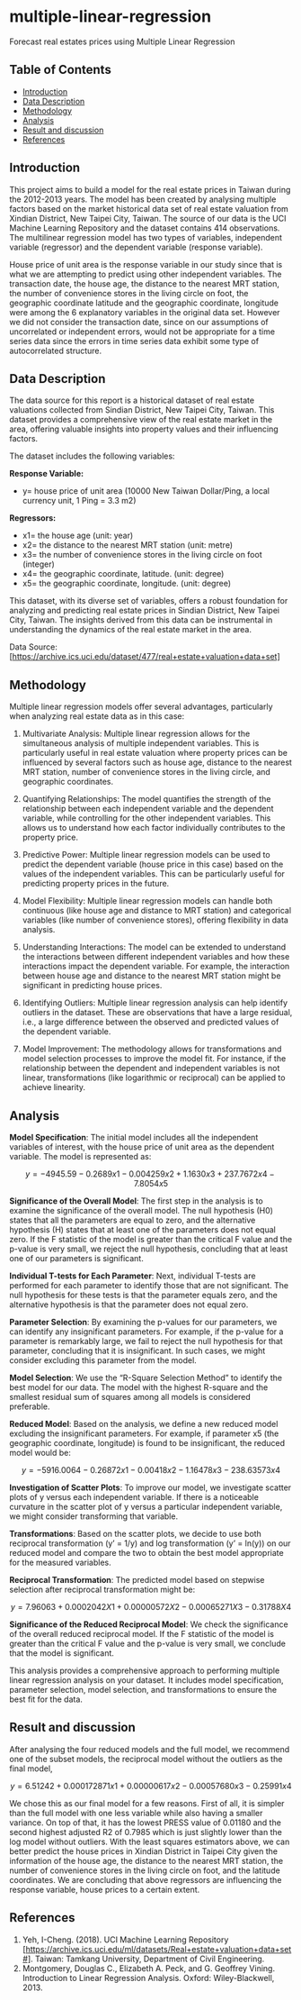 # multiple-linear-regression
Forecast real estates prices using Multiple Linear Regression

## Table of Contents

- [Introduction](#introduction)
- [Data Description](#data-description)
- [Methodology](#methodology)
- [Analysis](#analysis)
- [Result and discussion](#result-adn-discussion)
- [References](#references)


## Introduction
This project aims to build a model for the real estate prices in Taiwan during the 2012-2013 years. The model has been created by analysing multiple factors based on the market historical data set of real estate valuation from Xindian District, New Taipei City, Taiwan. The source of our data is the UCI Machine Learning Repository and the dataset contains 414 observations. The multilinear regression model has two types of variables, independent variable (regressor) and the dependent variable (response variable). 

House price of unit area is the response variable in our study since that is what we are attempting to predict using other independent variables. The transaction date, the house age, the distance to the nearest MRT station, the number of convenience stores in the living circle on foot, the geographic coordinate latitude and the geographic coordinate, longitude were among the 6 explanatory variables in the original data set. However we did not consider the transaction date, since on our assumptions of uncorrelated or independent errors, would not be appropriate for a time series data since the errors in time series data exhibit some type of autocorrelated structure. 



## Data Description

The data source for this report is a historical dataset of real estate valuations collected from Sindian District, New Taipei City, Taiwan. This dataset provides a comprehensive view of the real estate market in the area, offering valuable insights into property values and their influencing factors.

The dataset includes the following variables:

**Response Variable:**
- y= house price of unit area (10000 New Taiwan Dollar/Ping, a local currency unit, 1 Ping = 3.3 m2)

**Regressors:**
- x1= the house age (unit: year)
- x2= the distance to the nearest MRT station (unit: metre)
- x3= the number of convenience stores in the living circle on foot (integer)
- x4= the geographic coordinate, latitude. (unit: degree)
- x5= the geographic coordinate, longitude. (unit: degree)


This dataset, with its diverse set of variables, offers a robust foundation for analyzing and predicting real estate prices in Sindian District, New Taipei City, Taiwan. The insights derived from this data can be instrumental in understanding the dynamics of the real estate market in the area.


Data Source: [https://archive.ics.uci.edu/dataset/477/real+estate+valuation+data+set]


## Methodology

Multiple linear regression models offer several advantages, particularly when analyzing real estate data as in this case:

1. Multivariate Analysis: Multiple linear regression allows for the simultaneous analysis of multiple independent variables. This is particularly useful in real estate valuation where property prices can be influenced by several factors such as house age, distance to the nearest MRT station, number of convenience stores in the living circle, and geographic coordinates.

2. Quantifying Relationships: The model quantifies the strength of the relationship between each independent variable and the dependent variable, while controlling for the other independent variables. This allows us to understand how each factor individually contributes to the property price.

3. Predictive Power: Multiple linear regression models can be used to predict the dependent variable (house price in this case) based on the values of the independent variables. This can be particularly useful for predicting property prices in the future.

4. Model Flexibility: Multiple linear regression models can handle both continuous (like house age and distance to MRT station) and categorical variables (like number of convenience stores), offering flexibility in data analysis.

5. Understanding Interactions: The model can be extended to understand the interactions between different independent variables and how these interactions impact the dependent variable. For example, the interaction between house age and distance to the nearest MRT station might be significant in predicting house prices.

6. Identifying Outliers: Multiple linear regression analysis can help identify outliers in the dataset. These are observations that have a large residual, i.e., a large difference between the observed and predicted values of the dependent variable.

7. Model Improvement: The methodology allows for transformations and model selection processes to improve the model fit. For instance, if the relationship between the dependent and independent variables is not linear, transformations (like logarithmic or reciprocal) can be applied to achieve linearity.

## Analysis

**Model Specification**: The initial model includes all the independent variables of interest, with the house price of unit area as the dependent variable. The model is represented as: 

$$y = −4945.59 − 0.2689x1 − 0.004259x2 + 1.1630x3 + 237.7672x4 − 7.8054x5$$



**Significance of the Overall Model**: The first step in the analysis is to examine the significance of the overall model. The null hypothesis (H0) states that all the parameters are equal to zero, and the alternative hypothesis (H) states that at least one of the parameters does not equal zero. If the F statistic of the model is greater than the critical F value and the p-value is very small, we reject the null hypothesis, concluding that at least one of our parameters is significant.


**Individual T-tests for Each Parameter**: Next, individual T-tests are performed for each parameter to identify those that are not significant. The null hypothesis for these tests is that the parameter equals zero, and the alternative hypothesis is that the parameter does not equal zero.


**Parameter Selection**: By examining the p-values for our parameters, we can identify any insignificant parameters. For example, if the p-value for a parameter is remarkably large, we fail to reject the null hypothesis for that parameter, concluding that it is insignificant. In such cases, we might consider excluding this parameter from the model.


**Model Selection**: We use the “R-Square Selection Method” to identify the best model for our data. The model with the highest R-square and the smallest residual sum of squares among all models is considered preferable.


**Reduced Model**: Based on the analysis, we define a new reduced model excluding the insignificant parameters. For example, if parameter x5 (the geographic coordinate, longitude) is found to be insignificant, the reduced model would be:   

 $$ y  =  −5916.0064  −  0.26872x1 − 0.00418x2 − 1.16478x3 − 238.63573x4 $$



**Investigation of Scatter Plots**: To improve our model, we investigate scatter plots of y versus each independent variable. If there is a noticeable curvature in the scatter plot of y versus a particular independent variable, we might consider transforming that variable.


**Transformations**: Based on the scatter plots, we decide to use both reciprocal transformation (y’ = 1/y) and log transformation (y’ = ln(y)) on our reduced model and compare the two to obtain the best model appropriate for the measured variables.


**Reciprocal Transformation**: The predicted model based on stepwise selection after reciprocal transformation might be: 

 $$ y = 7.96063 + 0.0002042X1 + 0.00000572X2 − 0.00065271X3 − 0.31788X4 $$



**Significance of the Reduced Reciprocal Model**: We check the significance of the overall reduced reciprocal model. If the F statistic of the model is greater than the critical F value and the p-value is very small, we conclude that the model is significant.


This analysis provides a comprehensive approach to performing multiple linear regression analysis on your dataset. It includes model specification, parameter selection, model selection, and transformations to ensure the best fit for the data.



## Result and discussion


After analysing the four reduced models and the full model, we recommend one of the subset models, the reciprocal model without the outliers as the final model, 

  $$y = 6.51242 + 0.000172871x1 + 0.00000617x2 - 0.00057680x3 - 0.25991x4$$
  
We chose this as our final model for a few reasons. First of all, it is simpler than the full model with one less variable while also having a smaller variance. On top of that, it has the lowest PRESS value of 0.01180 and the second highest adjusted R2 of 0.7985 which is just slightly lower than the log model without outliers. With the least squares estimators above, we can better predict the house prices in Xindian District in Taipei City given the information of the house age, the distance to the nearest MRT station, the number of convenience stores in the living circle on foot, and the latitude coordinates. We are concluding that above regressors are influencing the response variable, house prices to a certain extent.




## References

1. Yeh, I-Cheng. (2018). UCI Machine Learning Repository [https://archive.ics.uci.edu/ml/datasets/Real+estate+valuation+data+set#]. Taiwan: Tamkang University, Department of Civil Engineering.
2. Montgomery, Douglas C., Elizabeth A. Peck, and G. Geoffrey Vining. Introduction to Linear Regression Analysis. Oxford: Wiley-Blackwell, 2013.









